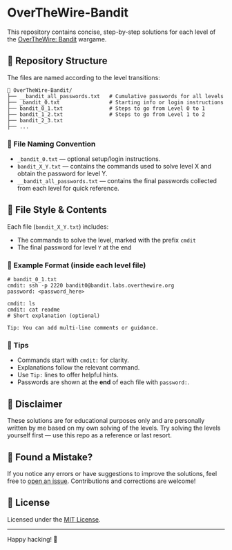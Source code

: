 # OverTheWire-Bandit

This repository contains concise, step-by-step solutions for each level of the [OverTheWire: Bandit](https://overthewire.org/wargames/bandit/) wargame.

## 📁 Repository Structure

The files are named according to the level transitions:

```
📁 OverTheWire-Bandit/
├── __bandit_all_passwords.txt   # Cumulative passwords for all levels
├── _bandit_0.txt                # Starting info or login instructions
├── bandit_0_1.txt               # Steps to go from Level 0 to 1
├── bandit_1_2.txt               # Steps to go from Level 1 to 2
├── bandit_2_3.txt
├── ...
```

### 🔹 File Naming Convention
- `_bandit_0.txt` — optional setup/login instructions.
- `bandit_X_Y.txt` — contains the commands used to solve level X and obtain the password for level Y.
- `__bandit_all_passwords.txt` — contains the final passwords collected from each level for quick reference.

## 📄 File Style & Contents

Each file (`bandit_X_Y.txt`) includes:
- The commands to solve the level, marked with the prefix `cmdit`
- The final password for level `Y` at the end

### 🔹 Example Format (inside each level file)
```
# bandit_0_1.txt
cmdit: ssh -p 2220 bandit0@bandit.labs.overthewire.org
password: <password_here>

cmdit: ls
cmdit: cat readme
# Short explanation (optional)

Tip: You can add multi-line comments or guidance.
```

### 🧠 Tips
- Commands start with `cmdit:` for clarity.
- Explanations follow the relevant command.
- Use `Tip:` lines to offer helpful hints.
- Passwords are shown at the **end** of each file with `password:`.

## 🛑 Disclaimer

These solutions are for educational purposes only and are personally written by me based on my own solving of the levels. Try solving the levels yourself first — use this repo as a reference or last resort.

## 📣 Found a Mistake?

If you notice any errors or have suggestions to improve the solutions, feel free to [open an issue](https://github.com/zofspades/OverTheWire-Bandit/issues). Contributions and corrections are welcome!



## 📜 License

Licensed under the [MIT License](LICENSE).

---

Happy hacking! 🐚
